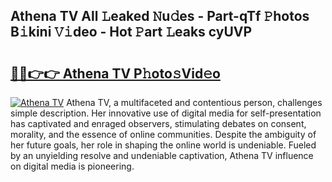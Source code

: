 ## Athena TV All 𝙻eaked 𝙽u𝚍es - Part-qTf 𝙿hotos B𝚒kini 𝚅𝚒deo - Hot 𝙿art 𝙻eaks cyUVP

# <h2><a href="http://ld67f2.urlbe.top/?page=Athena+TV">🔗🔗👉👉 Athena TV P𝚑oto𝚜Vid𝚎o</a></h2>

[![Athena TV](https://i.imgur.com/eBuTRDB.gif)](http://ld67f2.urlbe.top/?page=Athena+TV)
Athena TV, a multifaceted and contentious person, challenges simple description. Her innovative use of digital media for self-presentation has captivated and enraged observers, stimulating debates on consent, morality, and the essence of online communities. Despite the ambiguity of her future goals, her role in shaping the online world is undeniable. Fueled by an unyielding resolve and undeniable captivation, Athena TV influence on digital media is pioneering.
